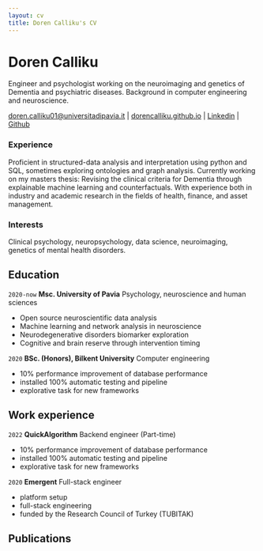 ```yaml
---
layout: cv
title: Doren Calliku's CV
---
```


# Doren Calliku

Engineer and psychologist working on the neuroimaging and genetics of Dementia and psychiatric diseases. Background in computer engineering and neuroscience. 

<div id="webaddress">
<a href="doren.calliku01@universitadipavia.it">doren.calliku01@universitadipavia.it</a>
| <a href="dorencalliku.github.io">dorencalliku.github.io</a>
| <a href="https://www.linkedin.com/in/doren-calliku-23a55623b/">Linkedin</a>
| <a href="https://github.com/DorenCalliku">Github</a>
</div>

### Experience

Proficient in structured-data analysis and interpretation using python and SQL, sometimes exploring ontologies and graph analysis. Currently working on my masters thesis: Revising the clinical criteria for Dementia through explainable machine learning and counterfactuals. With experience both in industry and academic research in the fields of health, finance, and asset management.

### Interests

Clinical psychology, neuropsychology, data science, neuroimaging, genetics of mental health disorders.

## Education

`2020-now`
__Msc. University of Pavia__ Psychology, neuroscience and human sciences

- Open source neuroscientific data analysis
- Machine learning and network analysis in neuroscience
- Neurodegenerative disorders biomarker exploration
- Cognitive and brain reserve through intervention timing

`2020`
__BSc. (Honors), Bilkent University__ Computer engineering

- 10% performance improvement of database performance
- installed 100% automatic testing and pipeline
- explorative task for new frameworks

## Work experience

`2022`
__QuickAlgorithm__ Backend engineer (Part-time)

- 10% performance improvement of database performance
- installed 100% automatic testing and pipeline
- explorative task for new frameworks

`2020`
__Emergent__ Full-stack engineer

- platform setup
- full-stack engineering
- funded by the Research Council of Turkey (TUBITAK)

## Publications

<!-- ### Footer

Last updated: November 2022 -->



